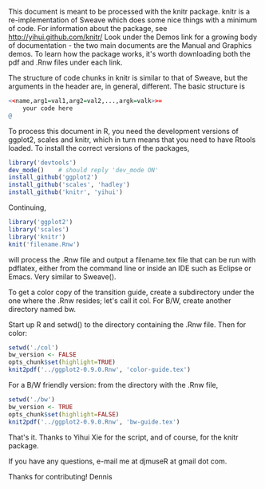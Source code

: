 This document is meant to be processed with the knitr package. knitr is a re-implementation 
of Sweave which does some nice things with a minimum of code.
For information about the package, see http://yihui.github.com/knitr/ Look under the 
Demos link for a growing body of documentation - the two main documents are the Manual 
and Graphics demos. To learn how the package works, it's worth downloading both the pdf 
and .Rnw files under each link.

The structure of code chunks in knitr is similar to that of Sweave, but the arguments in
the header are, in general, different. The basic structure is

```r
<<name,arg1=val1,arg2=val2,...,argk=valk>>=
    your code here
@
```

To process this document in R, you need the development versions of ggplot2, scales and 
knitr, which in turn means that you need to have Rtools loaded. To install the correct 
versions of the packages,

```r
library('devtools')
dev_mode()    # should reply 'dev_mode ON'
install_github('ggplot2')
install_github('scales', 'hadley')
install_github('knitr', 'yihui')
```

Continuing,

```r
library('ggplot2')
library('scales')
library('knitr')
knit('filename.Rnw')
```

will process the .Rnw file and output a filename.tex file that can be run with pdflatex, either
from the command line or inside an IDE such as Eclipse or Emacs. Very similar to Sweave(). 

To get a color copy of the transition guide, create a subdirectory under the one where the .Rnw 
resides; let's call it col. For B/W, create another directory named bw.

Start up R and setwd() to the directory containing the .Rnw file. Then for color:

```r
setwd('./col')
bw_version <- FALSE
opts_chunk$set(highlight=TRUE)
knit2pdf('../ggplot2-0.9.0.Rnw', 'color-guide.tex')
```

For a B/W friendly version: from the directory with the .Rnw file,

```r
setwd('./bw')
bw_version <- TRUE
opts_chunk$set(highlight=FALSE)
knit2pdf('../ggplot2-0.9.0.Rnw', 'bw-guide.tex')
```

That's it. Thanks to Yihui Xie for the script, and of course, for the knitr package.

If you have any questions, e-mail me at djmuseR at gmail dot com.

Thanks for contributing!
Dennis